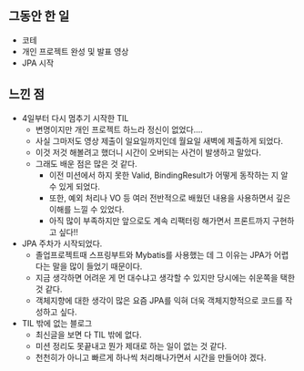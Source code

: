 ## 그동안 한 일 

- 코테 
- 개인 프로젝트 완성 및 발표 영상 
- JPA 시작 



## 느낀 점 

- 4일부터 다시 멈추기 시작한 TIL 
	- 변명이지만 개인 프로젝트 하느라 정신이 없었다.... 
	- 사실 그마저도 영상 제출이 일요일까지인데 월요일 새벽에 제출하게 되었다. 
	- 이것 저것 해볼려고 했더니 시간이 오버되는 사건이 발생하고 말았다.
	- 그래도 배운 점은 많은 것 같다. 
		- 이전 미션에서 하지 못한 Valid, BindingResult가 어떻게 동작하는 지 알 수 있게 되었다.
		- 또한, 예외 처리나 VO 등 여러 전반적으로 배웠던 내용을 사용하면서 깊은 이해를 느낄 수 있었다. 
		- 아직 많이 부족하지만 앞으로도 계속 리팩터링 해가면서 프론트까지 구현하고 싶다!! 
- JPA 주차가 시작되었다. 
	- 졸업프로젝트때 스프링부트와 Mybatis를 사용했는 데 그 이유는 JPA가 어렵다는 말을 많이 들었기 때문이다. 
	- 지금 생각하면 어려운 게 먼 대수냐고 생각할 수 있지만 당시에는 쉬운쪽을 택한 것 같다. 
	- 객체지향에 대한 생각이 많은 요즘 JPA를 익혀 더욱 객체지향적으로 코드를 작성하고 싶다.
- TIL 밖에 없는 블로그 
	- 최신글을 보면 다 TIL 밖에 없다. 
	- 미션 정리도 못끝내고 뭔가 제대로 하는 일이 없는 것 같다. 
	- 천천히가 아니고 빠르게 하나씩 처리해나가면서 시간을 만들어야 겠다. 